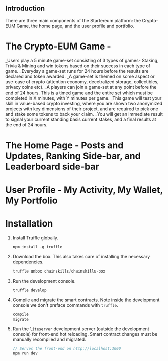
## Introduction

There are three main components of the Startereum platform: the Crypto-EUM Game, the home page, and the user profile and portfolio.

# The Crypto-EUM Game -

_Users play a 5 minute game-set consisting of 3 types of games- Staking, Trivia & Mining and win tokens based on their success in each type of game. 
_Everyday a game-set runs for 24 hours before the results are declared and token awarded. 
_A game-set is themed on some aspect or use-case of crypto  (attention economy, decetralized storage, collectibles, privacy coins etc). 
_A players can join a game-set at any point before the end of 24 hours. This is a timed game and the entire set which must be completed in X minutes, with Y minutes per game. 
_This game will test your skill in value-based crypto investing, where you are shown two anonymized projects with key dimensions of their project, and are required to pick one and stake some tokens to back your claim. 
_You will get an immediate result to signal your current standing basis current stakes, and a final results at the end of 24 hours.

# The Home Page - Posts and Updates, Ranking Side-bar, and Leaderboard side-bar

# User Profile - My Activity, My Wallet, My Portfolio


# Installation

1. Install Truffle globally.
    ```javascript
    npm install -g truffle
    ```

2. Download the box. This also takes care of installing the necessary dependencies.
    ```javascript
    truffle unbox chainskills/chainskills-box
    ```

3. Run the development console.
    ```javascript
    truffle develop
    ```

4. Compile and migrate the smart contracts. Note inside the development console we don't preface commands with `truffle`.
    ```javascript
    compile
    migrate
    ```

5. Run the `liteserver` development server (outside the development console) for front-end hot reloading. Smart contract changes must be manually recompiled and migrated.
    ```javascript
    // Serves the front-end on http://localhost:3000
    npm run dev
    ```
